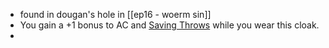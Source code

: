 - found in dougan's hole in [[ep16 - woerm sin]]
-  You gain a +1 bonus to AC and [Saving Throws](https://roll20.net/compendium/dnd5e/Saving%20Throws#h-Saving%20Throws) while you wear this cloak.
- 
